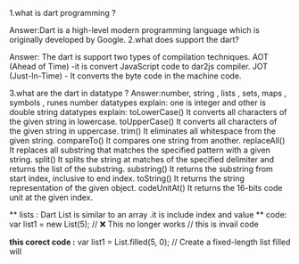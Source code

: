 1.what is dart programming ?

Answer:Dart is a high-level modern programming language which is originally developed by Google.
2.what does support the dart?

Answer: The dart is support two types of compilation techniques.
AOT (Ahead of Time) -it is convert JavaScript code to  dar2js compiler.
JOT (Just-In-Time) - It converts the byte code in the machine code.

3.what are the dart in datatype ?
Answer:number, string , lists , sets, maps , symbols , runes
   number datatypes explain: one is integer and other is double 
   string datatypes explain:
                      toLowerCase()
                                    It converts all characters of the given string in lowercase.
                     toUpperCase()
                                   It converts all characters of the given string in uppercase.
                            trim()
                     It eliminates all whitespace from the given string.
                        compareTo()
                    It compares one string from another.
                       replaceAll()
                     It replaces all substring that matches the specified pattern with a given string.
                           split()
                     It splits the string at matches of the specified delimiter and returns the list of the substring.
                      substring()
                    It returns the substring from start index, inclusive to end index.
                       toString()
                   It returns the string representation of the given object.
                     codeUnitAt()
                    It returns the 16-bits code unit at the given index.

  ** lists : Dart List is similar to an array .it is include index and value 
**
     code: var list1 = new List(5); // ❌ This no longer works // this is invail code
     
 **this corect code :** var list1 = List.filled(5, 0); // Create a fixed-length list filled will 

     
 


 


